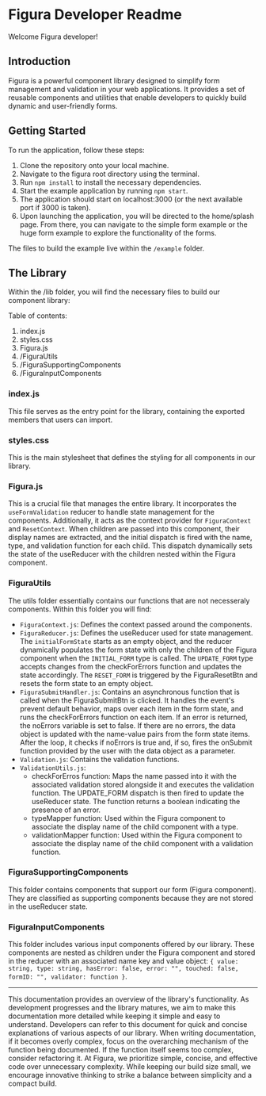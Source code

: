 # Figura Developer Readme

Welcome Figura developer!

## Introduction

Figura is a powerful component library designed to simplify form management and validation in your web applications. It provides a set of reusable components and utilities that enable developers to quickly build dynamic and user-friendly forms.

## Getting Started

To run the application, follow these steps: 

1. Clone the repository onto your local machine.
2. Navigate to the figura root directory using the terminal.
3. Run `npm install` to install the necessary dependencies.
4. Start the example application by running `npm start`.
5. The application should start on localhost:3000 (or the next available port if 3000 is taken).
6. Upon launching the application, you will be directed to the home/splash page. From there, you can navigate to the simple form example or the huge form example to explore the functionality of the forms.

The files to build the example live within the `/example` folder. 

## The Library
Within the /lib folder, you will find the necessary files to build our component library:

Table of contents:

1. index.js
2. styles.css
3. Figura.js
4. /FiguraUtils
5. /FiguraSupportingComponents
6. /FiguraInputComponents

### index.js
This file serves as the entry point for the library, containing the exported members that users can import.

### styles.css
This is the main stylesheet that defines the styling for all components in our library.

### Figura.js
This is a crucial file that manages the entire library. It incorporates the `useFormValidation` reducer to handle state management for the components. Additionally, it acts as the context provider for `FiguraContext` and `ResetContext`. When children are passed into this component, their display names are extracted, and the initial dispatch is fired with the name, type, and validation function for each child. This dispatch dynamically sets the state of the useReducer with the children nested within the Figura component.

### FiguraUtils
The utils folder essentially contains our functions that are not necesseraly components. Within this folder you will find:

- `FiguraContext.js`: Defines the context passed around the components.
- `FiguraReducer.js`:  Defines the useReducer used for state management. The `initialFormState` starts as an empty object, and the reducer dynamically populates the form state with only the children of the Figura component when the `INITIAL_FORM` type is called. The `UPDATE_FORM` type accepts changes from the checkForErrors function and updates the state accordingly. The `RESET_FORM` is triggered by the FiguraResetBtn and resets the form state to an empty object.
- `FiguraSubmitHandler.js`: Contains an asynchronous function that is called when the FiguraSubmitBtn is clicked. It handles the event's prevent default behavior, maps over each item in the form state, and runs the checkForErrors function on each item. If an error is returned, the noErrors variable is set to false. If there are no errors, the data object is updated with the name-value pairs from the form state items. After the loop, it checks if noErrors is true and, if so, fires the onSubmit function provided by the user with the data object as a parameter.
- `Validation.js`: Contains the validation functions.
- `ValidationUtils.js`:
    - checkForErros function:  Maps the name passed into it with the associated validation stored alongside it and executes the validation function. The UPDATE_FORM dispatch is then fired to update the useReducer state. The function returns a boolean indicating the presence of an error.
    - typeMapper function: Used within the Figura component to associate the display name of the child component with a type.
    - validationMapper function: Used within the Figura component to associate the display name of the child component with a validation function.

### FiguraSupportingComponents
This folder contains components that support our form (Figura component). They are classified as supporting components because they are not stored in the useReducer state.

### FiguraInputComponents
This folder includes various input components offered by our library. These components are nested as children under the Figura component and stored in the reducer with an associated name key and value object: `{ value: string, type: string, hasError: false, error: "", touched: false, formID: "", validator: function }`.

___

This documentation provides an overview of the library's functionality. As development progresses and the library matures, we aim to make this documentation more detailed while keeping it simple and easy to understand. Developers can refer to this document for quick and concise explanations of various aspects of our library. When writing documentation, if it becomes overly complex, focus on the overarching mechanism of the function being documented. If the function itself seems too complex, consider refactoring it. At Figura, we prioritize simple, concise, and effective code over unnecessary complexity. While keeping our build size small, we encourage innovative thinking to strike a balance between simplicity and a compact build.


